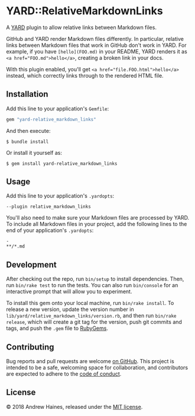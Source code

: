 # YARD::RelativeMarkdownLinks

A [YARD](https://yardoc.org) plugin to allow relative links between Markdown files.

GitHub and YARD render Markdown files differently.
In particular, relative links between Markdown files that work in GitHub don't work in YARD.
For example, if you have `[hello](FOO.md)` in your README, YARD renders it as `<a href="FOO.md">hello</a>`, creating a broken link in your docs.

With this plugin enabled, you'll get `<a href="file.FOO.html">hello</a>` instead, which correctly links through to the rendered HTML file.


## Installation

Add this line to your application's `Gemfile`:

```ruby
gem "yard-relative_markdown_links"
```

And then execute:

```console
$ bundle install
```

Or install it yourself as:

```console
$ gem install yard-relative_markdown_links
```


## Usage

Add this line to your application's `.yardopts`:

```
--plugin relative_markdown_links
```

You'll also need to make sure your Markdown files are processed by YARD.
To include all Markdown files in your project, add the following lines to the end of your application's `.yardopts`:

```
-
**/*.md
```


## Development

After checking out the repo, run `bin/setup` to install dependencies.
Then, run `bin/rake test` to run the tests.
You can also run `bin/console` for an interactive prompt that will allow you to experiment.

To install this gem onto your local machine, run `bin/rake install`.
To release a new version, update the version number in `lib/yard/relative_markdown_links/version.rb`, and then run `bin/rake release`, which will create a git tag for the version, push git commits and tags, and push the `.gem` file to [RubyGems](https://rubygems.org).


## Contributing

Bug reports and pull requests are welcome [on GitHub](https://github.com/haines/yard-relative_markdown_links).
This project is intended to be a safe, welcoming space for collaboration, and contributors are expected to adhere to the [code of conduct](CODE_OF_CONDUCT.md).


## License

© 2018 Andrew Haines, released under the [MIT license](LICENSE.md).
